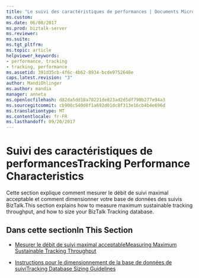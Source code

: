 ```yaml
---
title: "Le suivi des caractéristiques de performances | Documents Microsoft"
ms.custom: 
ms.date: 06/08/2017
ms.prod: biztalk-server
ms.reviewer: 
ms.suite: 
ms.tgt_pltfrm: 
ms.topic: article
helpviewer_keywords:
- performance, tracking
- tracking, performance
ms.assetid: 391d35cb-4f6c-4b62-8934-bcde9752648e
caps.latest.revision: "3"
author: MandiOhlinger
ms.author: mandia
manager: anneta
ms.openlocfilehash: d82da5dd18a78221de823ad2d5df790b277e94a3
ms.sourcegitcommit: cb908c540d8f1a692d01dc8f313e16cb4b4e696d
ms.translationtype: MT
ms.contentlocale: fr-FR
ms.lasthandoff: 09/20/2017
---
```

# <a name="tracking-performance-characteristics"></a><span data-ttu-id="b1503-102">Suivi des caractéristiques de performances</span><span class="sxs-lookup"><span data-stu-id="b1503-102">Tracking Performance Characteristics</span></span>
<span data-ttu-id="b1503-103">Cette section explique comment mesurer le débit de suivi maximal acceptable et comment dimensionner votre base de données des suivis BizTalk.</span><span class="sxs-lookup"><span data-stu-id="b1503-103">This section explains how to measure maximum sustainable tracking throughput, and how to size your BizTalk Tracking database.</span></span>  
  
## <a name="in-this-section"></a><span data-ttu-id="b1503-104">Dans cette section</span><span class="sxs-lookup"><span data-stu-id="b1503-104">In This Section</span></span>  
  
-   [<span data-ttu-id="b1503-105">Mesurer le débit de suivi maximal acceptable</span><span class="sxs-lookup"><span data-stu-id="b1503-105">Measuring Maximum Sustainable Tracking Throughput</span></span>](../core/measuring-maximum-sustainable-tracking-throughput.md)  
  
-   [<span data-ttu-id="b1503-106">Instructions pour le dimensionnement de la base de données de suivi</span><span class="sxs-lookup"><span data-stu-id="b1503-106">Tracking Database Sizing Guidelines</span></span>](../core/tracking-database-sizing-guidelines.md)